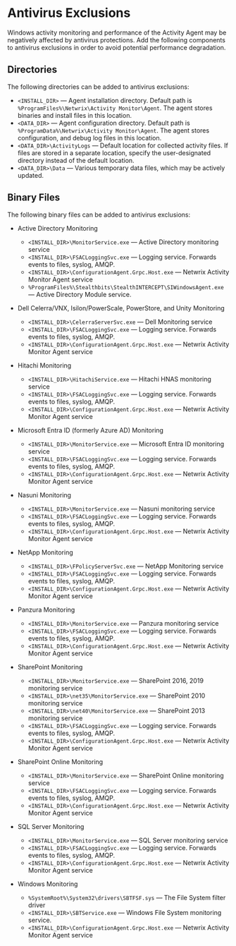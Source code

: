 # Antivirus Exclusions

Windows activity monitoring and performance of the Activity Agent may be negatively affected by
antivirus protections. Add the following components to antivirus exclusions in order to avoid
potential performance degradation.

## Directories

The following directories can be added to antivirus exclusions:

- `<INSTALL_DIR>` — Agent installation directory. Default path is
  `%ProgramFiles%\Netwrix\Activity Monitor\Agent`. The agent stores binaries and install files in
  this location.
- `<DATA_DIR>` — Agent configuration directory. Default path is
  `%ProgramData%\Netwrix\Activity Monitor\Agent`. The agent stores configuration, and debug log
  files in this location.
- `<DATA_DIR>\ActivityLogs` — Default location for collected activity files. If files are stored in
  a separate location, specify the user-designated directory instead of the default location.
- `<DATA_DIR>\Data` — Various temporary data files, which may be actively updated.

## Binary Files

The following binary files can be added to antivirus exclusions:

- Active Directory Monitoring

  - `<INSTALL_DIR>\MonitorService.exe` — Active Directory monitoring service
  - `<INSTALL_DIR>\FSACLoggingSvc.exe` — Logging service. Forwards events to files, syslog, AMQP.
  - `<INSTALL_DIR>\ConfigurationAgent.Grpc.Host.exe` — Netwrix Activity Monitor Agent service
  - `%ProgramFiles%\Stealthbits\StealthINTERCEPT\SIWindowsAgent.exe` — Active Directory Module
    service.

- Dell Celerra/VNX, Isilon/PowerScale, PowerStore, and Unity Monitoring

  - `<INSTALL_DIR>\CelerraServerSvc.exe` — Dell Monitoring service
  - `<INSTALL_DIR>\FSACLoggingSvc.exe` — Logging service. Forwards events to files, syslog, AMQP.
  - `<INSTALL_DIR>\ConfigurationAgent.Grpc.Host.exe` — Netwrix Activity Monitor Agent service

- Hitachi Monitoring

  - `<INSTALL_DIR>\HitachiService.exe` — Hitachi HNAS monitoring service
  - `<INSTALL_DIR>\FSACLoggingSvc.exe` — Logging service. Forwards events to files, syslog, AMQP.
  - `<INSTALL_DIR>\ConfigurationAgent.Grpc.Host.exe` — Netwrix Activity Monitor Agent service

- Microsoft Entra ID (formerly Azure AD) Monitoring

  - `<INSTALL_DIR>\MonitorService.exe` — Microsoft Entra ID monitoring service
  - `<INSTALL_DIR>\FSACLoggingSvc.exe` — Logging service. Forwards events to files, syslog, AMQP.
  - `<INSTALL_DIR>\ConfigurationAgent.Grpc.Host.exe` — Netwrix Activity Monitor Agent service

- Nasuni Monitoring

  - `<INSTALL_DIR>\MonitorService.exe` — Nasuni monitoring service
  - `<INSTALL_DIR>\FSACLoggingSvc.exe` — Logging service. Forwards events to files, syslog, AMQP.
  - `<INSTALL_DIR>\ConfigurationAgent.Grpc.Host.exe` — Netwrix Activity Monitor Agent service

- NetApp Monitoring

  - `<INSTALL_DIR>\FPolicyServerSvc.exe` — NetApp Monitoring service
  - `<INSTALL_DIR>\FSACLoggingSvc.exe` — Logging service. Forwards events to files, syslog, AMQP.
  - `<INSTALL_DIR>\ConfigurationAgent.Grpc.Host.exe` — Netwrix Activity Monitor Agent service

- Panzura Monitoring

  - `<INSTALL_DIR>\MonitorService.exe` — Panzura monitoring service
  - `<INSTALL_DIR>\FSACLoggingSvc.exe` — Logging service. Forwards events to files, syslog, AMQP.
  - `<INSTALL_DIR>\ConfigurationAgent.Grpc.Host.exe` — Netwrix Activity Monitor Agent service

- SharePoint Monitoring

  - `<INSTALL_DIR>\MonitorService.exe` — SharePoint 2016, 2019 monitoring service
  - `<INSTALL_DIR>\net35\MonitorService.exe` — SharePoint 2010 monitoring service
  - `<INSTALL_DIR>\net40\MonitorService.exe` — SharePoint 2013 monitoring service
  - `<INSTALL_DIR>\FSACLoggingSvc.exe` — Logging service. Forwards events to files, syslog, AMQP.
  - `<INSTALL_DIR>\ConfigurationAgent.Grpc.Host.exe` — Netwrix Activity Monitor Agent service

- SharePoint Online Monitoring

  - `<INSTALL_DIR>\MonitorService.exe` — SharePoint Online monitoring service
  - `<INSTALL_DIR>\FSACLoggingSvc.exe` — Logging service. Forwards events to files, syslog, AMQP.
  - `<INSTALL_DIR>\ConfigurationAgent.Grpc.Host.exe` — Netwrix Activity Monitor Agent service

- SQL Server Monitoring

  - `<INSTALL_DIR>\MonitorService.exe` — SQL Server monitoring service
  - `<INSTALL_DIR>\FSACLoggingSvc.exe` — Logging service. Forwards events to files, syslog, AMQP.
  - `<INSTALL_DIR>\ConfigurationAgent.Grpc.Host.exe` — Netwrix Activity Monitor Agent service

- Windows Monitoring

  - `%SystemRoot%\System32\drivers\SBTFSF.sys` — The File System filter driver
  - `<INSTALL_DIR>\SBTService.exe` — Windows File System monitoring service.
  - `<INSTALL_DIR>\ConfigurationAgent.Grpc.Host.exe` — Netwrix Activity Monitor Agent service
